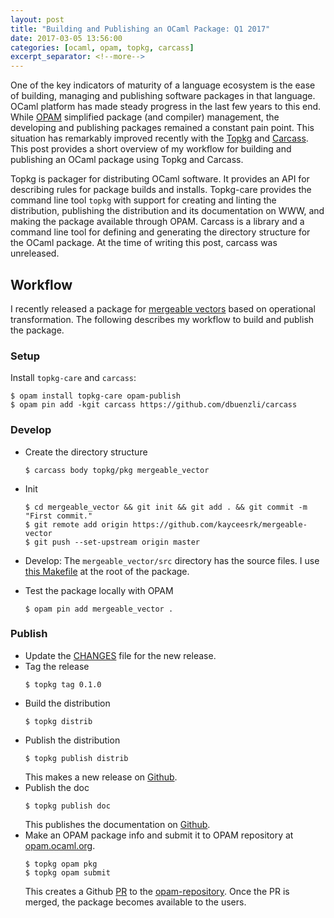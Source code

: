 ```yaml
---
layout: post
title: "Building and Publishing an OCaml Package: Q1 2017"
date: 2017-03-05 13:56:00
categories: [ocaml, opam, topkg, carcass]
excerpt_separator: <!--more-->
---
```


One of the key indicators of maturity of a language ecosystem is the ease of
building, managing and publishing software packages in that language. OCaml
platform has made steady progress in the last few years to this end. While
[OPAM](https://opam.ocaml.org/) simplified package (and compiler) management,
the developing and publishing packages remained a constant pain point. This
situation has remarkably improved recently with the
[Topkg](http://erratique.ch/software/topkg) and
[Carcass](https://github.com/dbuenzli/carcass). This post provides a short
overview of my workflow for building and publishing an OCaml package using Topkg
and Carcass.

<!--more-->

Topkg is packager for distributing OCaml software. It provides an API for
describing rules for package builds and installs. Topkg-care provides the
command line tool `topkg` with support for creating and linting the
distribution, publishing the distribution and its documentation on WWW, and
making the package available through OPAM. Carcass is a library and a command
line tool for defining and generating the directory structure for the OCaml
package. At the time of writing this post, carcass was unreleased.

## Workflow

I recently released a package for [mergeable
vectors](https://github.com/kayceesrk/mergeable-vector) based on operational
transformation. The following describes my workflow to build and publish the
package.

### Setup

Install `topkg-care` and `carcass`:

```
$ opam install topkg-care opam-publish
$ opam pin add -kgit carcass https://github.com/dbuenzli/carcass
```

### Develop

- Create the directory structure
    ```
    $ carcass body topkg/pkg mergeable_vector
    ```
- Init
    ```
    $ cd mergeable_vector && git init && git add . && git commit -m "First commit."
    $ git remote add origin https://github.com/kayceesrk/mergeable-vector
    $ git push --set-upstream origin master
    ```
- Develop: The `mergeable_vector/src` directory has the source files. I use
  [this Makefile](https://github.com/kayceesrk/mergeable-vector/blob/master/Makefile)
  at the root of the package.

- Test the package locally with OPAM
    ```
    $ opam pin add mergeable_vector .
    ```

### Publish

- Update the
  [CHANGES](https://github.com/kayceesrk/mergeable-vector/blob/master/CHANGES.md) file for the new release.
- Tag the release
    ```
    $ topkg tag 0.1.0
    ```
- Build the distribution
    ```
    $ topkg distrib
    ```
- Publish the distribution
    ```
    $ topkg publish distrib
    ```
  This makes a new release on [Github](https://github.com/kayceesrk/mergeable-vector/releases).
- Publish the doc
    ```
    $ topkg publish doc
    ```
  This publishes the documentation on [Github](http://kayceesrk.github.io/mergeable-vector/doc/).
- Make an OPAM package info and submit it to OPAM repository at [opam.ocaml.org](https://opam.ocaml.org/).
    ```
    $ topkg opam pkg
    $ topkg opam submit
    ```
  This creates a Github [PR](https://github.com/ocaml/opam-repository/pull/8623)
  to the [opam-repository](https://github.com/ocaml/opam-repository). Once the
  PR is merged, the package becomes available to the users.
